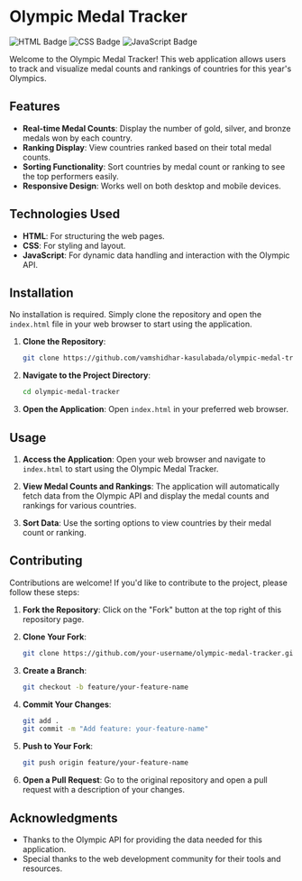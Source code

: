 # Olympic Medal Tracker

![HTML Badge](https://img.shields.io/badge/HTML5-000000?style=for-the-badge&logo=html5&logoColor=white)
![CSS Badge](https://img.shields.io/badge/CSS3-1572B6?style=for-the-badge&logo=css3&logoColor=white)
![JavaScript Badge](https://img.shields.io/badge/JavaScript-F7DF1C?style=for-the-badge&logo=javascript&logoColor=black)

Welcome to the Olympic Medal Tracker! This web application allows users to track and visualize medal counts and rankings of countries for this year's Olympics.

## Features

- **Real-time Medal Counts**: Display the number of gold, silver, and bronze medals won by each country.
- **Ranking Display**: View countries ranked based on their total medal counts.
- **Sorting Functionality**: Sort countries by medal count or ranking to see the top performers easily.
- **Responsive Design**: Works well on both desktop and mobile devices.

## Technologies Used

- **HTML**: For structuring the web pages.
- **CSS**: For styling and layout.
- **JavaScript**: For dynamic data handling and interaction with the Olympic API.

## Installation

No installation is required. Simply clone the repository and open the `index.html` file in your web browser to start using the application.

1. **Clone the Repository**:
   ```bash
   git clone https://github.com/vamshidhar-kasulabada/olympic-medal-tracker.git
   ```

2. **Navigate to the Project Directory**:
   ```bash
   cd olympic-medal-tracker
   ```

3. **Open the Application**:
   Open `index.html` in your preferred web browser.

## Usage

1. **Access the Application**:
   Open your web browser and navigate to `index.html` to start using the Olympic Medal Tracker.

2. **View Medal Counts and Rankings**:
   The application will automatically fetch data from the Olympic API and display the medal counts and rankings for various countries.

3. **Sort Data**:
   Use the sorting options to view countries by their medal count or ranking.

## Contributing

Contributions are welcome! If you'd like to contribute to the project, please follow these steps:

1. **Fork the Repository**:
   Click on the "Fork" button at the top right of this repository page.

2. **Clone Your Fork**:
   ```bash
   git clone https://github.com/your-username/olympic-medal-tracker.git
   ```

3. **Create a Branch**:
   ```bash
   git checkout -b feature/your-feature-name
   ```

4. **Commit Your Changes**:
   ```bash
   git add .
   git commit -m "Add feature: your-feature-name"
   ```

5. **Push to Your Fork**:
   ```bash
   git push origin feature/your-feature-name
   ```

6. **Open a Pull Request**:
   Go to the original repository and open a pull request with a description of your changes.


## Acknowledgments

- Thanks to the Olympic API for providing the data needed for this application.
- Special thanks to the web development community for their tools and resources.
